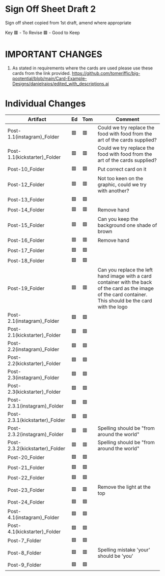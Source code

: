 # Sign Off Sheet Draft 2

Sign off sheet copied from 1st draft, amend where appropriate

Key
🟥 - To Revise
🟩 - Good to Keep

# IMPORTANT CHANGES

1. As stated in requirements where the cards are used please use these cards from the link provided. https://github.com/tomeriffic/big-pootential/blob/main/Card-Example-Designs/danielraios/edited_with_descriptions.ai

# Individual Changes

| Artifact | Ed | Tom | Comment |
| --- | --- | --- | --- |
| Post-1.1(instagram)_Folder |🟥 |🟥| Could we try replace the food with food from the art of the cards supplied? |
| Post-1.1(kickstarter)_Folder |:red_square:|:red_square:| Could we try replace the food with food from the art of the cards supplied? |
| Post-10_Folder |:red_square:|:green_square:| Put correct card on it |
| Post-12_Folder |:red_square:|:red_square:| Not too keen on the graphic, could we try with another? |
| Post-13_Folder |:green_square:|:green_square:| |
| Post-14_Folder |:red_square:|:red_square:| Remove hand|
| Post-15_Folder |:red_square:|:green_square:| Can you keep the background one shade of brown |
| Post-16_Folder |:red_square:|:red_square:| Remove hand|
| Post-17_Folder |:green_square:|:green_square:| |
| Post-18_Folder |:green_square:|:green_square:| |
| Post-19_Folder |:red_square:|:red_square:| Can you replace the left hand image with a card container with the back of the card as the image of the card container. This should be the card with the logo |
| Post-2.1(instagram)_Folder |:green_square:|:green_square:| |
| Post-2.1(kickstarter)_Folder |:green_square:|:green_square:| |
| Post-2.2(instagram)_Folder |:green_square:|:green_square:|
| Post-2.2(kickstarter)_Folder |:green_square:|:green_square:| |
| Post-2.3(instagram)_Folder |:green_square:|:green_square:| |
| Post-2.3(kickstarter)_Folder |:green_square:|:green_square:| |
| Post-2.3.1(instagram)_Folder |:green_square:|:green_square:| | 
| Post-2.3.1(kickstarter)_Folder |:green_square:|:green_square:| |
| Post-2.3.2(instagram)_Folder |:red_square:|:red_square:| Spelling should be "from around the world"|
| Post-2.3.2(kickstarter)_Folder |:red_square:|:red_square:| Spelling should be "from around the world"|
| Post-20_Folder |:green_square:|:green_square:| |
| Post-21_Folder |:green_square:|:green_square:| |
| Post-22_Folder |:green_square:|:green_square:| |
| Post-23_Folder |:red_square:|:red_square:| Remove the light at the top |
| Post-24_Folder |:green_square:|:green_square:| |
| Post-4.1(instagram)_Folder |:green_square: |:green_square:| |
| Post-4.1(kickstarter)_Folder |:green_square:|:green_square:| |
| Post-7_Folder |:green_square:|:green_square:|
| Post-8_Folder |:green_square:|:red_square:| Spelling mistake 'your' should be 'you' |
| Post-9_Folder |:green_square:|:green_square:|

